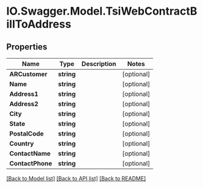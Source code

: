 # IO.Swagger.Model.TsiWebContractBillToAddress
## Properties

Name | Type | Description | Notes
------------ | ------------- | ------------- | -------------
**ARCustomer** | **string** |  | [optional] 
**Name** | **string** |  | [optional] 
**Address1** | **string** |  | [optional] 
**Address2** | **string** |  | [optional] 
**City** | **string** |  | [optional] 
**State** | **string** |  | [optional] 
**PostalCode** | **string** |  | [optional] 
**Country** | **string** |  | [optional] 
**ContactName** | **string** |  | [optional] 
**ContactPhone** | **string** |  | [optional] 

[[Back to Model list]](../README.md#documentation-for-models) [[Back to API list]](../README.md#documentation-for-api-endpoints) [[Back to README]](../README.md)

